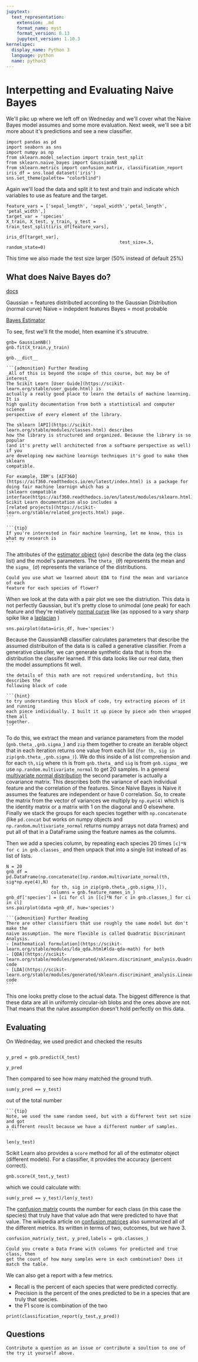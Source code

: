```yaml
---
jupytext:
  text_representation:
    extension: .md
    format_name: myst
    format_version: 0.13
    jupytext_version: 1.10.3
kernelspec:
  display_name: Python 3
  language: python
  name: python3
---
```


# Interpetting and Evaluating Naive Bayes

We'll pikc up where we left off on Wedneday and we'll cover what the Naive
Bayes model assumes and some more evaluation.  Next week, we'll see a bit more
about it's predictions and see a new classifier.

```{code-cell} ipython3
import pandas as pd
import seaborn as sns
import numpy as np
from sklearn.model_selection import train_test_split
from sklearn.naive_bayes import GaussianNB
from sklearn.metrics import confusion_matrix, classification_report
iris_df = sns.load_dataset('iris')
sns.set_theme(palette= "colorblind")
```

Again we'll load the data and split it to test and train and indicate which
variables to use as feature and the target.

```{code-cell} ipython3
feature_vars = ['sepal_length', 'sepal_width','petal_length', 'petal_width',]
target_var = 'species'
X_train, X_test, y_train, y_test = train_test_split(iris_df[feature_vars],
                                                   iris_df[target_var],
                                           test_size=.5, random_state=0)

```
This time we also made the test size larger (50% instead of default 25%)

## What does Naive Bayes do?

[docs](https://scikit-learn.org/stable/modules/naive_bayes.html)

Gaussian = features distributed according to the Gaussian Distribution (normal curve)
Naive = indepdent features
Bayes = most probable

[Bayes Estimator](https://en.wikipedia.org/wiki/Bayes_estimator)


To see, first we'll fit the model, hten examine it's strucutre.

```{code-cell} ipython3
gnb= GaussianNB()
gnb.fit(X_train,y_train)

gnb.__dict__
```

````{margin}
```{admonition} Further Reading
_All of this is beyond the scope of this course, but may be of interest_
The Scikit Learn [User Guide](https://scikit-learn.org/stable/user_guide.html) is
actually a really good place to learn the details of machine learning.  It is
high quality documentation from both a stattistical and computer science
perspective of every element of the library.

The sklearn [API](https://scikit-learn.org/stable/modules/classes.html) describes
how the library is structured and organized. Because the library is so popular
(and it's pretty well architected from a software perspective as well) if you
are developing new machine learnign techniques it's good to make them sklearn
compatible.  

For example, IBM's [AIF360](https://aif360.readthedocs.io/en/latest/index.html) is a package for doing fair machine learnign which has a
[sklearn compatible interface(https://aif360.readthedocs.io/en/latest/modules/sklearn.html). Scikit Learn documentation also includes a
[related projects](https://scikit-learn.org/stable/related_projects.html) page.
```

```{tip}
If you're interested in fair machine learning, let me know, this is what my research is
```
````

The attributes of the [estimator object](https://scikit-learn.org/stable/glossary.html#term-estimators) (`gbn`) describe the data (eg the class list) and the model's parameters. The `theta_` ($\theta$)
represents the mean and the `sigma_` ($\sigma$) represents the variance of the
distributions.  

```{admonition} Try it Yourself
Could you use what we learned about EDA to find the mean and variance of each
feature for each species of flower?
```

When we look at the data with a pair plot we see the distriution.  This data is
not perfectly Gaussian, but it's pretty close to unimodal (one peak) for each
feature and they're relatively [normal curve](https://en.wikipedia.org/wiki/Normal_distribution) like (as opposed to a vary sharp
  spike like a [laplacian](https://en.wikipedia.org/wiki/Laplace_distribution) )
```{code-cell} ipython3
sns.pairplot(data=iris_df, hue='species')
```

Because the GaussianNB classifier calculates parameters that describe the
assumed distribuiton of the data is is called a generative classifier.  From a
generative classifer, we can generate synthetic data that is from the
distribution the classifer learned. If this data looks like our real data, then
the model assumptions fit well.

```{warning}
the details of this math are not required understanding, but this describes the
following block of code

```
````{margin}
```{hint}
to try understanding this block of code, try extracting pieces of it and running
each piece individually. I built it up piece by piece adn then wrapped them all
together.
```
````
To do this, we extract the mean and variance parameters from the model
(`gnb.theta_,gnb.sigma_`) and `zip` them together to create an iterable object
that in each iteration returns one value from each list (`for th, sig in zip(gnb.theta_,gnb.sigma_)`).
We do this inside of a list comprehension and for each `th,sig` where `th` is
from `gnb.theta_` and `sig` is from `gnb.sigma_` we use `np.random.multivariate_normal`
to get 20 samples. In a general [multivariate normal distribution](https://en.wikipedia.org/wiki/Multivariate_normal_distribution) the second parameter is actually a covariance
matrix.  This describes both the variance of each individual feature and the
correlation of the features.  Since Naive Bayes is Naive it assumes the features
are independent or have 0 correlation.  So, to create the matrix from the vector
of variances we multiply by `np.eye(4)` which is the identity matrix or a matrix
with 1 on the diagonal and 0 elsewhere. Finally we stack the groups for each
species together with `np.concatenate` (like `pd.concat` but works on numpy objects
  and `np.random.multivariate_normal` returns numpy arrays not data frames) and put all of that in a
DataFrame using the feature names as the columns.

Then we add a species column, by repeating each species 20 times
`[c]*N for c in gnb.classes_` and then unpack that into a single list instead of
as list of lists.  


```{code-cell} ipython3
N = 20
gnb_df = pd.DataFrame(np.concatenate([np.random.multivariate_normal(th, sig*np.eye(4),N)
                 for th, sig in zip(gnb.theta_,gnb.sigma_)]),
                 columns = gnb.feature_names_in_)
gnb_df['species'] = [ci for cl in [[c]*N for c in gnb.classes_] for ci in cl]
sns.pairplot(data =gnb_df, hue='species')
```
````{margin}
```{admonition} Further Reading
There are other classifiers that use roughly the same model but don't make the
naive assumption. The more flexible is called Quadratic Discriminant Analysis.
- [mathematical formulation](https://scikit-learn.org/stable/modules/lda_qda.html#lda-qda-math) for both
- [QDA](https://scikit-learn.org/stable/modules/generated/sklearn.discriminant_analysis.QuadraticDiscriminantAnalysis.html#sklearn.discriminant_analysis.QuadraticDiscriminantAnalysis) code
- [LDA](https://scikit-learn.org/stable/modules/generated/sklearn.discriminant_analysis.LinearDiscriminantAnalysis.html#sklearn.discriminant_analysis.LinearDiscriminantAnalysis) code
```
````

This one looks pretty close to the actual data.  The biggest difference is that
these data are all in uniformly circular-ish blobs and the ones above are not.  
That means that the naive assumption doesn't hold perfectly on this data.  

## Evaluating

On Wedneday, we used predict and checked the results
```{code-cell} ipython3

y_pred = gnb.predict(X_test)

y_pred
```

Then compared to see how many matched the ground truth.
```{code-cell} ipython3
sum(y_pred == y_test)
```
out of the total number
````{margin}
```{tip}
Note, we used the same random seed, but with a different test set size and got
a different reuslt because we have a different number of samples.
```
````


```{code-cell} ipython3
len(y_test)
```
Scikit Learn also provides a `score` method for all of the estimator object
(different models).  For a classifier, it provides the accuracy (percent correct).
```{code-cell} ipython3
gnb.score(X_test,y_test)
```
which we could calculate with:
```{code-cell} ipython3
sum(y_pred == y_test)/len(y_test)
```

The [confusion matrix](https://scikit-learn.org/stable/modules/generated/sklearn.metrics.confusion_matrix.html) counts the number for each class (in this case the species)
that truly have that value adn that were predicted to have that value.
The wikipedia article on [confusion matrices](https://en.wikipedia.org/wiki/Confusion_matrix) also summarized all of the different
metrics. Its written in terms of two, outcomes, but we have 3.
```{code-cell} ipython3
confusion_matrix(y_test, y_pred,labels = gnb.classes_)
```

```{admonition} Try it yourself
Could you create a Data Frame with columns for predicted and true class, then
get the count of how many samples were in each combination? Does it match the table.
```


We can also get a report with a few metrics.

- Recall is the percent of each species that were predicted correctly.
- Precision is the percent of the ones predicted to be in a species that are truly that species.
- the F1 score is combination of the two
```{code-cell} ipython3
print(classification_report(y_test,y_pred))
```

## Questions



```{admonition} Ram token Opportunity
Contribute a question as an issue or contribute a soultion to one of the try it yourself above.
```
